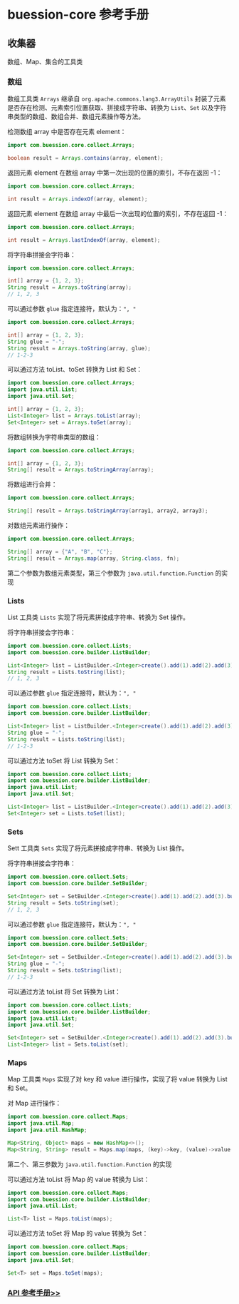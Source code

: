 # buession-core 参考手册


## 收集器

数组、Map、集合的工具类


### 数组

数组工具类 `Arrays` 继承自 `org.apache.commons.lang3.ArrayUtils` 封装了元素是否存在检测、元素索引位置获取、拼接成字符串、转换为 `List`、`Set` 以及字符串类型的数组、数组合并、数组元素操作等方法。


检测数组 array 中是否存在元素 element：

```java
import com.buession.core.collect.Arrays;

boolean result = Arrays.contains(array, element);
```


返回元素 element 在数组 array 中第一次出现的位置的索引，不存在返回 -1：

```java
import com.buession.core.collect.Arrays;

int result = Arrays.indexOf(array, element);
```


返回元素 element 在数组 array 中最后一次出现的位置的索引，不存在返回 -1：

```java
import com.buession.core.collect.Arrays;

int result = Arrays.lastIndexOf(array, element);
```


将字符串拼接会字符串：

```java
import com.buession.core.collect.Arrays;

int[] array = {1, 2, 3};
String result = Arrays.toString(array);
// 1, 2, 3
```

可以通过参数 `glue` 指定连接符，默认为：`", "`

```java
import com.buession.core.collect.Arrays;

int[] array = {1, 2, 3};
String glue = "-";
String result = Arrays.toString(array, glue);
// 1-2-3
```


可以通过方法 toList、toSet 转换为 List 和 Set：

```java
import com.buession.core.collect.Arrays;
import java.util.List;
import java.util.Set;

int[] array = {1, 2, 3};
List<Integer> list = Arrays.toList(array);
Set<Integer> set = Arrays.toSet(array);
```


将数组转换为字符串类型的数组：

```java
import com.buession.core.collect.Arrays;

int[] array = {1, 2, 3};
String[] result = Arrays.toStringArray(array);
```


将数组进行合并：

```java
import com.buession.core.collect.Arrays;

String[] result = Arrays.toStringArray(array1, array2, array3);
```


对数组元素进行操作：

```java
import com.buession.core.collect.Arrays;

String[] array = {"A", "B", "C"};
String[] result = Arrays.map(array, String.class, fn);
```

第二个参数为数组元素类型，第三个参数为 `java.util.function.Function` 的实现


### Lists

List 工具类 `Lists` 实现了将元素拼接成字符串、转换为 Set 操作。


将字符串拼接会字符串：

```java
import com.buession.core.collect.Lists;
import com.buession.core.builder.ListBuilder;

List<Integer> list = ListBuilder.<Integer>create().add(1).add(2).add(3).build();
String result = Lists.toString(list);
// 1, 2, 3
```

可以通过参数 `glue` 指定连接符，默认为：`", "`

```java
import com.buession.core.collect.Lists;
import com.buession.core.builder.ListBuilder;

List<Integer> list = ListBuilder.<Integer>create().add(1).add(2).add(3).build();
String glue = "-";
String result = Lists.toString(list);
// 1-2-3
```


可以通过方法 toSet 将 List 转换为 Set：

```java
import com.buession.core.collect.Lists;
import com.buession.core.builder.ListBuilder;
import java.util.List;
import java.util.Set;

List<Integer> list = ListBuilder.<Integer>create().add(1).add(2).add(3).build();
Set<Integer> set = Lists.toSet(list);
```


### Sets

Sett 工具类 `Sets` 实现了将元素拼接成字符串、转换为 List 操作。


将字符串拼接会字符串：

```java
import com.buession.core.collect.Sets;
import com.buession.core.builder.SetBuilder;

Set<Integer> set = SetBuilder.<Integer>create().add(1).add(2).add(3).build();
String result = Sets.toString(set);
// 1, 2, 3
```

可以通过参数 `glue` 指定连接符，默认为：`", "`

```java
import com.buession.core.collect.Sets;
import com.buession.core.builder.SetBuilder;

Set<Integer> set = SetBuilder.<Integer>create().add(1).add(2).add(3).build();
String glue = "-";
String result = Sets.toString(list);
// 1-2-3
```


可以通过方法 toList 将 Set 转换为 List：

```java
import com.buession.core.collect.Lists;
import com.buession.core.builder.ListBuilder;
import java.util.List;
import java.util.Set;

Set<Integer> set = SetBuilder.<Integer>create().add(1).add(2).add(3).build();
List<Integer> list = Sets.toList(set);
```


### Maps

Map 工具类 `Maps` 实现了对 key 和 value 进行操作，实现了将 value 转换为 List 和 Set。


对 Map 进行操作：

```java
import com.buession.core.collect.Maps;
import java.util.Map;
import java.util.HashMap;

Map<String, Object> maps = new HashMap<>();
Map<String, String> result = Maps.map(maps, (key)->key, (value)->value == null ? null : value.toString());
```

第二个、第三参数为 `java.util.function.Function` 的实现


可以通过方法 toList 将 Map 的 value 转换为 List：

```java
import com.buession.core.collect.Maps;
import com.buession.core.builder.ListBuilder;
import java.util.List;

List<T> list = Maps.toList(maps);
```


可以通过方法 toSet 将 Map 的 value 转换为 Set：

```java
import com.buession.core.collect.Maps;
import com.buession.core.builder.ListBuilder;
import java.util.Set;

Set<T> set = Maps.toSet(maps);
```


### [API 参考手册>>](https://javadoc.io/static/com.buession/buession-core/2.2.0/com/buession/core/collect/package-summary.html)